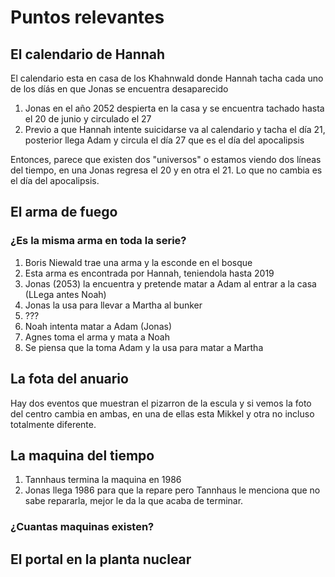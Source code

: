 # Puntos relevantes

## El calendario de Hannah

El calendario esta en casa de los Khahnwald donde Hannah tacha cada uno de los díás en que Jonas se encuentra desaparecido

1. Jonas en el año 2052 despierta en la casa y se encuentra tachado hasta el 20 de junio y circulado el 27
1. Previo a que Hannah intente suicidarse va al calendario y tacha el día 21, posterior llega Adam y circula el día 27 que es el día del apocalipsis

Entonces, parece que existen dos "universos" o estamos viendo dos líneas del tiempo, en una Jonas regresa el 20 y en otra el 21. Lo que no cambia es el día del apocalipsis.

## El arma de fuego

### ¿Es la misma arma en toda la serie?

1. Boris Niewald trae una arma y la esconde en el bosque
1. Esta arma es encontrada por Hannah, teniendola hasta 2019
1. Jonas (2053) la encuentra y pretende matar a Adam al entrar a la casa (LLega antes Noah)
1. Jonas la usa para llevar a Martha al bunker
1. ???
1. Noah intenta matar a Adam (Jonas)
1. Agnes toma el arma y mata a Noah
1. Se piensa que la toma Adam y la usa para matar a Martha

## La fota del anuario

Hay dos eventos que muestran el pizarron de la escula y si vemos la foto del centro cambia en ambas, en una de ellas esta Mikkel y otra no incluso totalmente diferente.

## La maquina del tiempo

1. Tannhaus termina la maquina en 1986
1. Jonas llega 1986 para que la repare pero Tannhaus le menciona que no sabe repararla, mejor le da la que acaba de terminar.

### ¿Cuantas maquinas existen?

## El portal en la planta nuclear